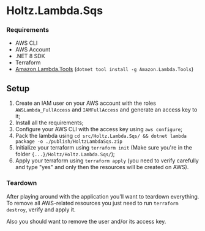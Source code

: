 # Holtz.Lambda.Sqs

### Requirements

- AWS CLI
- AWS Account
- .NET 8 SDK
- Terraform
- [Amazon.Lambda.Tools](https://docs.aws.amazon.com/lambda/latest/dg/csharp-package-cli.html) (`dotnet tool install -g Amazon.Lambda.Tools`)

## Setup

1. Create an IAM user on your AWS account with the roles `AWSLambda_FullAccess` and `IAMFullAccess` and generate an access key to it;
2. Install all the requirements;
3. Configure your AWS CLI with the access key using `aws configure`;
4. Pack the lambda using `cd src/Holtz.Lambda.Sqs/ && dotnet lambda package -o ./publish/HoltzLambdaSqs.zip`
5. Initialize your terraform using `terraform init` (Make sure you're in the folder `{...}/Holtz/Holtz.Lambda.Sqs/`);
6. Apply your terraform using `terraform apply` (you need to verify carefully and type "yes" and only then the resources will be created on AWS).

### Teardown

After playing around with the application you'll want to teardown everything. To remove all AWS-related resources you just need to run `terraform destroy`, verify and apply it.

Also you should want to remove the user and/or its access key.
